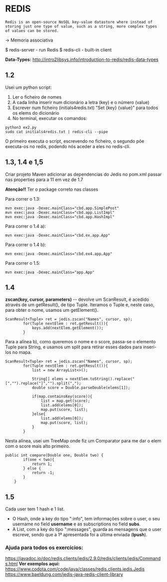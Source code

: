 # REDIS
	Redis is an open-source NoSQL key-value datastore where instead of storing just one type of value, such as a string, more complex types of values can be stored. 
 -> Memoria associativa
 
$ redis-server
	- run Redis
$ redis-cli
	- built-in client
	
**Data-Types:** http://intro2libsys.info/introduction-to-redis/redis-data-types

## 1.2
Usei um python script:
1. Ler o ficheiro de nomes
2. A cada linha inserir num dicionário a letra (key) e o número (value)
3. Escrever num ficheiro (initials4redis.txt) "Set {key} {value}" para todos os elems do dicionário
4. No terminal, executar os comandos:
```
python3 ex2.py
sudo cat initials4redis.txt | redis-cli --pipe
```
O primeiro executa o script, escrevendo no ficheiro, o segundo põe executa-os no redis, podendo nós aceder a eles no redis-cli.

## 1.3, 1.4 e 1,5
Criar projeto Maven
adicionar as dependencias do Jedis
no pom.xml passar nas properties para a 11 em vez de 1.7

**Atenção!!**
Ter o package correto nas classes

Para correr o 1.3:
```
mvn exec:java -Dexec.mainClass="cbd.app.SimplePost"
mvn exec:java -Dexec.mainClass="cbd.app.ListImpl"
mvn exec:java -Dexec.mainClass="cbd.app.HashImpl"

```
Para correr o 1.4 a):
```
mvn exec:java -Dexec.mainClass="cbd.ex.app.App"

```
Para correr o 1.4 b):
```
mvn exec:java -Dexec.mainClass="cbd.ex4.app.App"

```
Para correr o 1.5:
```
mvn exec:java -Dexec.mainClass="app.App"

```

## 1.4
**zscan(key, cursor, parameters)** -- devolve um ScanResult<Tuple>, é acedido através de um getResult(), de tipo Tuple.
Iteramos o Tuple e, neste caso, para obter o nome, usamos um getElement().
```
ScanResult<Tuple> ret = jedis.zscan("Names", cursor, sp);
        for(Tuple nextElem : ret.getResult()){
            keys.add(nextElem.getElement());
        }
```
Para a alínea b), como queremos o nome e o score, passa-se o elemento Tuple para String, e usamos um split para retirar esses dados para inseri-los no mapa.
```
ScanResult<Tuple> ret = jedis.zscan("Names", cursor, sp);
        for(Tuple nextElem : ret.getResult()){
            list = new ArrayList<>();

            String[] elems = nextElem.toString().replace("[","").replace("]","").split(",");
            double score = Double.parseDouble(elems[1]);

            if(map.containsKey(score)){
                list = map.get(score);
                list.add(elems[0]);
                map.put(score, list);    
            }else{
                list.add(elems[0]);
                map.put(score, list);
            }
        }
```
Nesta alínea, usei um TreeMap onde fiz um Comparator para me dar o elem com o score mais alto primeiro.
```
public int compare(Double one, Double two) {
        if(one < two){
            return 1;
        } else {
            return -1;
        }
    }
```

## 1.5
Cada user tem 1 hash e 1 list. 
- O Hash, onde a key do tipo "<user>:info", tem informações sobre o user, o seu username no field **username** e as subscriptions no field **subs**. 
- A List, com a key do tipo "<user>:messages", guarda as mensagens que o user escreve, sendo que a 1ª apresentada foi a última enviada (**lpush**).


### Ajuda para todos os exercícios:
https://javadoc.io/doc/redis.clients/jedis/2.9.0/redis/clients/jedis/Commands.html
**Ver exemplos aqui:** https://www.codota.com/code/java/classes/redis.clients.jedis.Jedis
https://www.baeldung.com/jedis-java-redis-client-library
 	
 	

